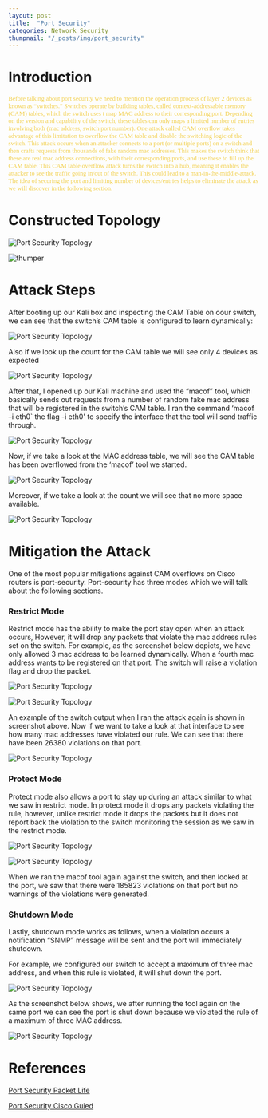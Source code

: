 ```yaml
---
layout: post
title:  "Port Security"
categories: Network Security
thumpnail: "/_posts/img/port_security"
---
```


#   **Introduction**
<span style="color: #f2cf4a; font-family: Babas; font-size: 0.9em;"> 
Before talking about port security we need to mention the operation process of layer 2 devices as known as “switches.” Switches operate by building tables, called context-addressable memory (CAM) tables, which the switch uses t map MAC address to their corresponding port. Depending on the version and capability of the switch, these tables can only maps a limited number of entries involving both (mac address, switch port number). One attack called CAM overflow takes advantage of this limitation to overflow the CAM table and disable the switching logic of the switch. This attack occurs when an attacker connects to a port (or multiple ports) on a switch and then crafts requests from thousands of fake random mac addresses. This makes the switch think that these are real mac address connections, with their corresponding ports, and use these to fill up the CAM table. This CAM table overflow attack turns the switch into a hub, meaning it enables the attacker to see the traffic going in/out of the switch. This could lead to a man-in-the-middle-attack. The idea of securing the port and limiting number of devices/entries helps to eliminate the attack as we will discover in the following section.  </span>

#    **Constructed Topology**

![Port Security Topology](/_posts/img/port_security/1.2.png)

![thumper](img/port_security/1.2.png)


#  **Attack Steps**
After booting up our Kali box and inspecting the CAM Table on oour switch, we can see that the switch’s CAM table is configured to learn dynamically:

![Port Security Topology](img/port_security/1.3.1.png)

Also if we look up the count for the CAM table we will see only 4 devices as expected

![Port Security Topology](img/port_security/1.3.2.png)


After that, I opened up our Kali machine and used the “macof” tool, which basically sends out requests from a number of random fake mac address that will be registered in the switch’s CAM table. I ran the command ‘macof –i eth0` the flag -i eth0' to specify the interface that the tool will send traffic through.

![Port Security Topology](img/port_security/1.3.3.png)

Now, if we take a look at the MAC address table, we will see the CAM table has been overflowed from the ‘macof’ tool we started.

![Port Security Topology](img/port_security/1.3.4.png)


Moreover, if we take a look at the count we will see that no more space available.

![Port Security Topology](img/port_security/1.3.5.png)

#    **Mitigation the Attack**
One of the most popular mitigations against CAM overflows on Cisco routers is port-security. Port-security has three modes which we will talk about the following sections.

###          **Restrict Mode**
Restrict mode has the ability to make the port stay open when an attack occurs, However, it will drop any packets that violate the mac address rules set on the switch.
For example, as the screenshot below depicts, we have only allowed 3 mac address to be learned dynamically. When a fourth mac address wants to be registered on that port. The switch will raise a violation flag and drop the packet.

![Port Security Topology](img/port_security/1.4.1.1.png)

![Port Security Topology](img/port_security/1.4.1.2.png)

An example of the switch output when I ran the attack again is shown in screenshot above.
Now if we want to take a look at that interface to see how many mac addresses have violated our rule. We can see that there have been 26380 violations on that port.

![Port Security Topology](img/port_security/1.4.1.3.png)

###       **Protect Mode**
Protect mode also allows a port to stay up during an attack similar to what we saw in restrict mode. In protect mode it drops any packets violating the rule, however, unlike restrict mode it drops the packets but it does not report back the violation to the switch monitoring the session as we saw in the restrict mode.

![Port Security Topology](img/port_security/1.4.2.1.png)

![Port Security Topology](img/port_security/1.4.2.2.png)


When we ran the macof tool again against the switch, and then looked at the port, we saw that there were 185823 violations on that port but no warnings of the violations were generated.
###         **Shutdown Mode**
Lastly, shutdown mode works as follows, when a violation occurs a notification “SNMP” message will be sent and the port will immediately shutdown.

For example, we configured our switch to accept a maximum of three mac address, and when this rule is violated, it will shut down the port.

![Port Security Topology](img/port_security/1.4.3.1.png)

As the screenshot below shows, we after running the tool again on the same port we can see the port is shut down because we violated the rule of a maximum of three MAC address.

![Port Security Topology](img/port_security/1.4.3.2.png)


# References

[Port Security Packet Life](http://packetlife.net/blog/2010/may/3/port-security/)

[Port Security Cisco Guied](https://www.cisco.com/c/en/us/td/docs/switches/lan/catalyst4500/12-2/25ew/configuration/guide/conf/port_sec.html/)

</span>